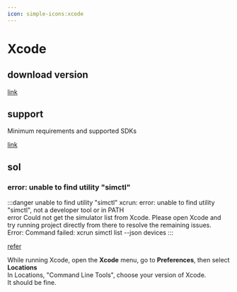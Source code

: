```yaml
---
icon: simple-icons:xcode
---
```


# Xcode

## download version

[link](https://developer.apple.com/download/all/?q=Xcode)

## support

Minimum requirements and supported SDKs

[link](https://developer.apple.com/support/xcode/)

## sol

### error: unable to find utility "simctl"

:::danger unable to find utility "simctl"
xcrun: error: unable to find utility "simctl", not a developer tool or in PATH  
error Could not get the simulator list from Xcode. Please open Xcode and try running project directly from there to resolve the remaining issues.  
Error: Command failed: xcrun simctl list --json devices
:::

[refer](https://stackoverflow.com/a/53046024/17744936)

While running Xcode, open the **Xcode** menu, go to **Preferences**, then select **Locations**  
In Locations, "Command Line Tools", choose your version of Xcode.  
It should be fine.
